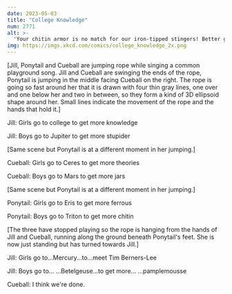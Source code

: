 ```yaml
---
date: 2023-05-03
title: "College Knowledge"
num: 2771
alt: >-
  'Your chitin armor is no match for our iron-tipped stingers! Better go hide in your jars!' --common playground taunt
img: https://imgs.xkcd.com/comics/college_knowledge_2x.png
---
```

[Jill, Ponytail and Cueball are jumping rope while singing a common playground song. Jill and Cueball are swinging the ends of the rope, Ponytail is jumping in the middle facing Cueball on the right. The rope is going so fast around her that it is drawn with four thin gray lines, one over and one below her and two in between, so they form a kind of 3D ellipsoid shape around her. Small lines indicate the movement of the rope and the hands that hold it.]

Jill: Girls go to college to get more knowledge

Jill: Boys go to Jupiter to get more stupider

[Same scene but Ponytail is at a different moment in her jumping.]

Cueball: Girls go to Ceres to get more theories

Cueball: Boys go to Mars to get more jars

[Same scene but Ponytail is at a different moment in her jumping.]

Ponytail: Girls go to Eris to get more ferrous

Ponytail: Boys go to Triton to get more chitin

[The three have stopped playing so the rope is hanging from the hands of Jill and Cueball, running along the ground beneath Ponytail's feet. She is now just standing but has turned towards Jill.]

Jill: Girls go to...Mercury...to...meet Tim Berners-Lee

Jill: Boys go to... ...Betelgeuse...to get more... ...pamplemousse

Cueball: I think we're done.